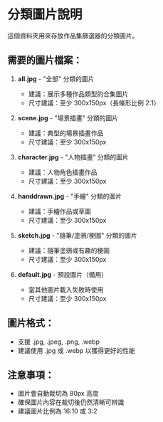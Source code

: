 # 分類圖片說明

這個資料夾用來存放作品集篩選器的分類圖片。

## 需要的圖片檔案：

1. **all.jpg** - "全部" 分類的圖片
   - 建議：展示多種作品類型的合集圖片
   - 尺寸建議：至少 300x150px（長條形比例 2:1）

2. **scene.jpg** - "場景插畫" 分類的圖片  
   - 建議：典型的場景插畫作品
   - 尺寸建議：至少 300x150px

3. **character.jpg** - "人物插畫" 分類的圖片
   - 建議：人物角色插畫作品
   - 尺寸建議：至少 300x150px

4. **handdrawn.jpg** - "手繪" 分類的圖片
   - 建議：手繪作品或草圖
   - 尺寸建議：至少 300x150px

5. **sketch.jpg** - "隨筆/塗鴉/梗圖" 分類的圖片
   - 建議：隨筆塗鴉或有趣的梗圖
   - 尺寸建議：至少 300x150px

6. **default.jpg** - 預設圖片（備用）
   - 當其他圖片載入失敗時使用
   - 尺寸建議：至少 300x150px

## 圖片格式：
- 支援 .jpg, .jpeg, .png, .webp
- 建議使用 .jpg 或 .webp 以獲得更好的性能

## 注意事項：
- 圖片會自動裁切為 80px 高度
- 確保圖片內容在裁切後仍然清晰可辨識
- 建議圖片比例為 16:10 或 3:2